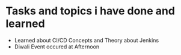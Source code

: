 # Tasks and topics i have done and learned
- Learned about CI/CD Concepts and Theory about Jenkins
- Diwali Event occured at Afternoon
